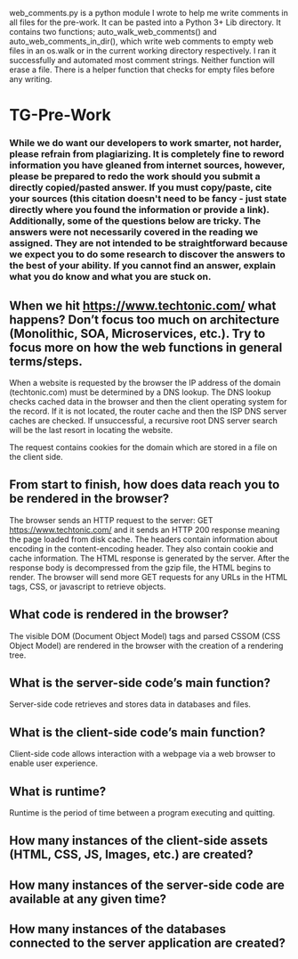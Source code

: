 web_comments.py is a python module I wrote to help me write comments in all files for the pre-work. It can be pasted
into a Python 3+ Lib directory. It contains two functions; auto_walk_web_comments() and auto_web_comments_in_dir(), which
write web comments to empty web files in an os.walk or in the current working directory respectively. I ran it
successfully and automated most comment strings. Neither function will erase a file. There is a helper function that checks
for empty files before any writing.

# TG-Pre-Work

### While we do want our developers to work smarter, not harder, please refrain from plagiarizing.  It is completely fine to reword information you have gleaned from internet sources, however, please be prepared to redo the work should you submit a directly copied/pasted answer.  If you must copy/paste, cite your sources (this citation doesn't need to be fancy - just state directly where you found the information or provide a link).  Additionally, some of the questions below are tricky.  The answers were not necessarily covered in the reading we assigned.  They are not intended to be straightforward because we expect you to do some research to discover the answers to the best of your ability.  If you cannot find an answer, explain what you do know and what you are stuck on.  

## When we hit https://www.techtonic.com/ what happens? Don’t focus too much on architecture (Monolithic, SOA, Microservices, etc.). Try to focus more on how the web functions in general terms/steps.

When a website is requested by the browser the IP address of the domain (techtonic.com) must be determined by a DNS
lookup. The DNS lookup checks cached data in the browser and then the client operating system for the record.
If it is not located, the router cache and then the ISP DNS server caches are checked. If unsuccessful, a
recursive root DNS server search will be the last resort in locating the website.

The request contains cookies for the domain which are stored in a file on the client side.

## From start to finish, how does data reach you to be rendered in the browser?

The browser sends an HTTP request to the server:
GET https://www.techtonic.com/
and it sends an HTTP 200 response meaning the page loaded from disk cache.
The headers contain information about encoding in the content-encoding header. They also contain cookie and cache
information.
The HTML response is generated by the server. After the response body is decompressed from the gzip file,
the HTML begins to render.
The browser will send more GET requests for any URLs in the HTML tags, CSS, or javascript to retrieve objects.

## What code is rendered in the browser?

The visible DOM (Document Object Model) tags and parsed CSSOM (CSS Object Model) are rendered in the browser with
the creation of a rendering tree.

## What is the server-side code’s main function?

Server-side code retrieves and stores data in databases and files.

## What is the client-side code’s main function?

Client-side code allows interaction with a webpage via a web browser to enable user experience.

## What is runtime?

Runtime is the period of time between a program executing and quitting.

## How many instances of the client-side assets (HTML, CSS, JS, Images, etc.) are created?



## How many instances of the server-side code are available at any given time?



## How many instances of the databases connected to the server application are created?


